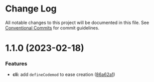 # Change Log

All notable changes to this project will be documented in this file.
See [Conventional Commits](https://conventionalcommits.org) for commit guidelines.

# 1.1.0 (2023-02-18)


### Features

* **cli:** add `defineCodemod` to ease creation ([86a62a1](https://github.com/codemod-js/codemod/commit/86a62a11d9f25f2e2e581ff6287ce885ce18f93a))

